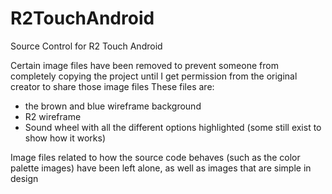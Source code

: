 # R2TouchAndroid
Source Control for R2 Touch Android

Certain image files have been removed to prevent someone from completely copying the project
until I get permission from the original creator to share those image files
These files are:
* the brown and blue wireframe background
* R2 wireframe
* Sound wheel with all the different options highlighted (some still exist to show how it works)

Image files related to how the source code behaves (such as the color palette images) have
been left alone, as well as images that are simple in design
